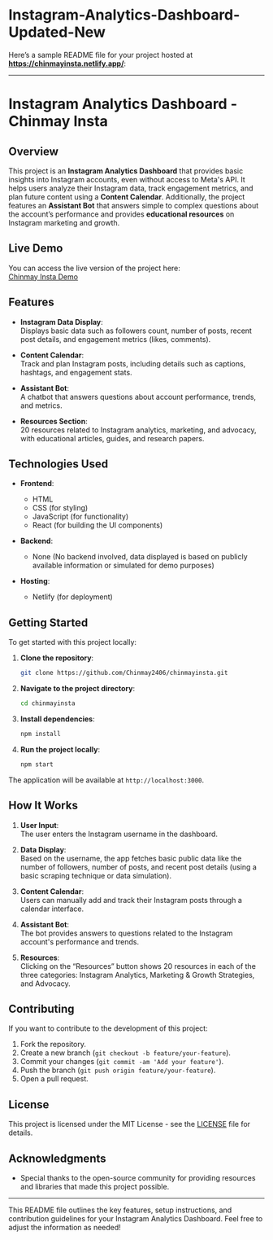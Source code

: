 # Instagram-Analytics-Dashboard-Updated-New

Here’s a sample README file for your project hosted at **https://chinmayinsta.netlify.app/**:

---

# **Instagram Analytics Dashboard - Chinmay Insta**

## **Overview**
This project is an **Instagram Analytics Dashboard** that provides basic insights into Instagram accounts, even without access to Meta's API. It helps users analyze their Instagram data, track engagement metrics, and plan future content using a **Content Calendar**. Additionally, the project features an **Assistant Bot** that answers simple to complex questions about the account’s performance and provides **educational resources** on Instagram marketing and growth.

## **Live Demo**
You can access the live version of the project here:  
[Chinmay Insta Demo](https://chinmayinsta.netlify.app/)

## **Features**
- **Instagram Data Display**:  
  Displays basic data such as followers count, number of posts, recent post details, and engagement metrics (likes, comments).
  
- **Content Calendar**:  
  Track and plan Instagram posts, including details such as captions, hashtags, and engagement stats.
  
- **Assistant Bot**:  
  A chatbot that answers questions about account performance, trends, and metrics.
  
- **Resources Section**:  
  20 resources related to Instagram analytics, marketing, and advocacy, with educational articles, guides, and research papers.

## **Technologies Used**
- **Frontend**:  
  - HTML
  - CSS (for styling)
  - JavaScript (for functionality)
  - React (for building the UI components)
  
- **Backend**:  
  - None (No backend involved, data displayed is based on publicly available information or simulated for demo purposes)
  
- **Hosting**:  
  - Netlify (for deployment)

## **Getting Started**
To get started with this project locally:

1. **Clone the repository**:
   ```bash
   git clone https://github.com/Chinmay2406/chinmayinsta.git
   ```

2. **Navigate to the project directory**:
   ```bash
   cd chinmayinsta
   ```

3. **Install dependencies**:
   ```bash
   npm install
   ```

4. **Run the project locally**:
   ```bash
   npm start
   ```

The application will be available at `http://localhost:3000`.

## **How It Works**
1. **User Input**:  
   The user enters the Instagram username in the dashboard.
   
2. **Data Display**:  
   Based on the username, the app fetches basic public data like the number of followers, number of posts, and recent post details (using a basic scraping technique or data simulation).

3. **Content Calendar**:  
   Users can manually add and track their Instagram posts through a calendar interface.

4. **Assistant Bot**:  
   The bot provides answers to questions related to the Instagram account's performance and trends.

5. **Resources**:  
   Clicking on the “Resources” button shows 20 resources in each of the three categories: Instagram Analytics, Marketing & Growth Strategies, and Advocacy.

## **Contributing**
If you want to contribute to the development of this project:
1. Fork the repository.
2. Create a new branch (`git checkout -b feature/your-feature`).
3. Commit your changes (`git commit -am 'Add your feature'`).
4. Push the branch (`git push origin feature/your-feature`).
5. Open a pull request.

## **License**
This project is licensed under the MIT License - see the [LICENSE](LICENSE) file for details.

## **Acknowledgments**
- Special thanks to the open-source community for providing resources and libraries that made this project possible.

---

This README file outlines the key features, setup instructions, and contribution guidelines for your Instagram Analytics Dashboard. Feel free to adjust the information as needed!
